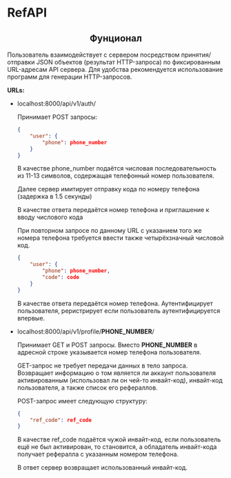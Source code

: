 # RefAPI
<h2 align="center">Фунционал</h2>
<p>Пользователь взаимодействует с сервером посредством принятия/отправки JSON объектов (результат HTTP-запроса) по фиксированным URL-адресам API сервера. Для удобства рекомендуется использование программ для генерации HTTP-запросов.</p>

**URLs:**

<ul>
<li><p>localhost:8000/api/v1/auth/</p>
<p>Принимает POST запросы:</p>

```json
{
    "user": {
        "phone": phone_number
    }
}
```

<p>В качестве phone_number подаётся числовая последовательность из 11-13 символов, содержащая телефонный номер пользователя.</p>
<p>Далее сервер имитирует отправку кода по номеру телефона (задержка в 1.5 секунды)</p>
<p>В качестве ответа передаётся номер телефона и приглашение к вводу числового кода</p>
<p>При повторном запросе по данному URL с указанием того же номера телефона требуется ввести также четырёхзначный числовой код.</p>

```json
{
    "user": {
        "phone": phone_number,
        "code": code
    }
}
```

<p>В качестве ответа передаётся номер телефона. Аутентифицирует пользователя, реристрирует если пользователь аутентифицируется впервые.</p></li>

<li><p>localhost:8000/api/v1/profile/<strong>PHONE_NUMBER</strong>/</p>
<p>Принимает GET и POST запросы. Вместо <strong>PHONE_NUMBER</strong> в адресной строке указывается номер телефона пользователя.</p>

<p>GET-запрос не требует передачи данных в тело запроса. Возвращает информацию о том является ли аккаунт пользователя активированным (использовал ли он чей-то инвайт-код), инвайт-код пользователя, а также список его рефераллов.</p>

<p>POST-запрос имеет следующую структуру:</p>

```json
{
    "ref_code": ref_code
}
```
<p>В качестве ref_code подаётся чужой инвайт-код, если пользователь ещё не был активирован, то становится, а обладатель инвайт-кода получает рефералла с указанным номером телефона.
<p>В ответ сервер возвращает использованный инвайт-код.</p></li></ul>
